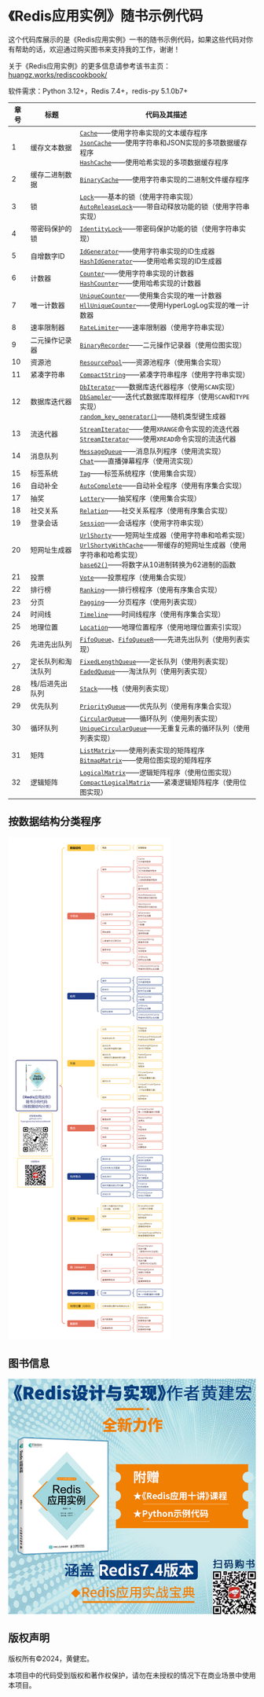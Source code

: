 # 《Redis应用实例》随书示例代码



这个代码库展示的是《Redis应用实例》一书的随书示例代码，如果这些代码对你有帮助的话，欢迎通过购买图书来支持我的工作，谢谢！

关于《Redis应用实例》的更多信息请参考该书主页：[huangz.works/rediscookbook/](https://huangz.works/rediscookbook/)

软件需求：Python 3.12+，Redis 7.4+，redis-py 5.1.0b7+



| 章号 | 标题               | 代码及其描述                                                 |
| ---- | ------------------ | ------------------------------------------------------------ |
| 1    | 缓存文本数据       | [``Cache``](https://github.com/huangzworks/rediscookbook/blob/master/code/cache.py)——使用字符串实现的文本缓存程序<br />[``JsonCache``](https://github.com/huangzworks/rediscookbook/blob/master/code/json_cache.py)——使用字符串和JSON实现的多项数据缓存程序<br />[``HashCache``](https://github.com/huangzworks/rediscookbook/blob/master/code/hash_cache.py)——使用哈希实现的多项数据缓存程序 |
| 2    | 缓存二进制数据     | [``BinaryCache``](https://github.com/huangzworks/rediscookbook/blob/master/code/binary_cache.py)——使用字符串实现的二进制文件缓存程序 |
| 3    | 锁                 | [``Lock``](https://github.com/huangzworks/rediscookbook/blob/master/code/lock.py)——基本的锁（使用字符串实现）<br />[``AutoReleaseLock``](https://github.com/huangzworks/rediscookbook/blob/master/code/auto_release_lock.py)——带自动释放功能的锁（使用字符串实现） |
| 4    | 带密码保护的锁     | [``IdentityLock``](https://github.com/huangzworks/rediscookbook/blob/master/code/identity_lock.py)——带密码保护功能的锁（使用字符串实现） |
| 5    | 自增数字ID         | [``IdGenerator``](https://github.com/huangzworks/rediscookbook/blob/master/code/id_generator.py)——使用字符串实现的ID生成器<br />[``HashIdGenerator``](https://github.com/huangzworks/rediscookbook/blob/master/code/hash_id_generator.py)——使用哈希实现的ID生成器 |
| 6    | 计数器             | [``Counter``](https://github.com/huangzworks/rediscookbook/blob/master/code/counter.py)——使用字符串实现的计数器<br />[``HashCounter``](https://github.com/huangzworks/rediscookbook/blob/master/code/hash_counter.py)——使用哈希实现的计数器 |
| 7    | 唯一计数器         | [``UniqueCounter``](https://github.com/huangzworks/rediscookbook/blob/master/code/unique_counter.py)——使用集合实现的唯一计数器<br />[``HllUniqueCounter``](https://github.com/huangzworks/rediscookbook/blob/master/code/hll_unique_counter.py)——使用HyperLogLog实现的唯一计数器 |
| 8    | 速率限制器         | [``RateLimiter``](https://github.com/huangzworks/rediscookbook/blob/master/code/rate_limiter.py)——速率限制器（使用字符串实现） |
| 9    | 二元操作记录器     | [``BinaryRecorder``](https://github.com/huangzworks/rediscookbook/blob/master/code/binary_recorder.py)——二元操作记录器（使用位图实现） |
| 10   | 资源池             | [``ResourcePool``](https://github.com/huangzworks/rediscookbook/blob/master/code/resource_pool.py)——资源池程序（使用集合实现） |
| 11   | 紧凑字符串         | [``CompactString``](https://github.com/huangzworks/rediscookbook/blob/master/code/compact_string.py)——紧凑字符串程序（使用字符串实现） |
| 12   | 数据库迭代器       | [``DbIterator``](https://github.com/huangzworks/rediscookbook/blob/master/code/db_iterator.py)——数据库迭代器程序（使用``SCAN``实现）<br />[``DbSampler``](https://github.com/huangzworks/rediscookbook/blob/master/code/db_sampler.py)——迭代式数据库取样程序（使用``SCAN``和``TYPE``实现）<br />[``random_key_generator()``](https://github.com/huangzworks/rediscookbook/blob/master/code/random_key_generator.py)——随机类型键生成器 |
| 13   | 流迭代器           | [``StreamIterator``](https://github.com/huangzworks/rediscookbook/blob/master/code/xrange_iterator.py)——使用``XRANGE``命令实现的流迭代器<br />[``StreamIterator``](https://github.com/huangzworks/rediscookbook/blob/master/code/xread_iterator.py)——使用``XREAD``命令实现的流迭代器 |
| 14   | 消息队列           | [``MessageQueue``](https://github.com/huangzworks/rediscookbook/blob/master/code/message_queue.py)——消息队列程序（使用流实现）<br />[``Chat``](https://github.com/huangzworks/rediscookbook/blob/master/code/chat.py)——直播弹幕程序（使用流实现） |
| 15   | 标签系统           | [``Tag``](https://github.com/huangzworks/rediscookbook/blob/master/code/tag.py)——标签系统程序（使用集合实现） |
| 16   | 自动补全           | [``AutoComplete``](https://github.com/huangzworks/rediscookbook/blob/master/code/auto_complete.py)——自动补全程序（使用有序集合实现） |
| 17   | 抽奖               | [``Lottery``](https://github.com/huangzworks/rediscookbook/blob/master/code/lottery.py)——抽奖程序（使用集合实现） |
| 18   | 社交关系           | [``Relation``](https://github.com/huangzworks/rediscookbook/blob/master/code/relation.py)——社交关系程序（使用有序集合实现） |
| 19   | 登录会话           | [``Session``](https://github.com/huangzworks/rediscookbook/blob/master/code/session.py)——会话程序（使用字符串实现） |
| 20   | 短网址生成器       | [``UrlShorty``](https://github.com/huangzworks/rediscookbook/blob/master/code/url_shorty.py)——短网址生成器（使用字符串和哈希实现）<br />[``UrlShortyWithCache``](https://github.com/huangzworks/rediscookbook/blob/master/code/url_shorty_with_cache.py)——带缓存的短网址生成器（使用字符串和哈希实现）<br />[``base62()``](https://github.com/huangzworks/rediscookbook/blob/master/code/base62.py)——将数字从10进制转换为62进制的函数 |
| 21   | 投票               | [``Vote``](https://github.com/huangzworks/rediscookbook/blob/master/code/vote.py)——投票程序（使用集合实现） |
| 22   | 排行榜             | [``Ranking``](https://github.com/huangzworks/rediscookbook/blob/master/code/ranking.py)——排行榜程序（使用有序集合实现） |
| 23   | 分页               | [``Pagging``](https://github.com/huangzworks/rediscookbook/blob/master/code/pagging.py)——分页程序（使用列表实现） |
| 24   | 时间线             | [``Timeline``](https://github.com/huangzworks/rediscookbook/blob/master/code/timeline.py)——时间线程序（使用有序集合实现） |
| 25   | 地理位置           | [``Location``](https://github.com/huangzworks/rediscookbook/blob/master/code/location.py)——地理位置程序（使用地理位置索引实现） |
| 26   | 先进先出队列       | [``FifoQueue``](https://github.com/huangzworks/rediscookbook/blob/master/code/fifo_queue.py)、[``FifoQueueR``](https://github.com/huangzworks/rediscookbook/blob/master/code/fifo_queue_r.py)——先进先出队列（使用列表实现） |
| 27   | 定长队列和淘汰队列 | [``FixedLengthQueue``](https://github.com/huangzworks/rediscookbook/blob/master/code/fixed_length_queue.py)——定长队列（使用列表实现）<br />[``FadedQueue``](https://github.com/huangzworks/rediscookbook/blob/master/code/faded_queue.py)——淘汰队列（使用列表实现） |
| 28   | 栈/后进先出队列    | [``Stack``](https://github.com/huangzworks/rediscookbook/blob/master/code/stack.py)——栈（使用列表实现） |
| 29   | 优先队列           | [``PriorityQueue``](https://github.com/huangzworks/rediscookbook/blob/master/code/priority_queue.py)——优先队列（使用有序集合实现） |
| 30   | 循环队列           | [``CircularQueue``](https://github.com/huangzworks/rediscookbook/blob/master/code/circular_queue.py)——循环队列（使用列表实现）<br />[``UniqueCircularQueue``](https://github.com/huangzworks/rediscookbook/blob/master/code/unique_circular_queue.py)——无重复元素的循环队列（使用列表实现） |
| 31   | 矩阵               | [``ListMatrix``](https://github.com/huangzworks/rediscookbook/blob/master/code/list_matrix.py)——使用列表实现的矩阵程序<br />[``BitmapMatrix``](https://github.com/huangzworks/rediscookbook/blob/master/code/bitmap_matrix.py)——使用位图实现的矩阵程序 |
| 32   | 逻辑矩阵           | [``LogicalMatrix``](https://github.com/huangzworks/rediscookbook/blob/master/code/logical_matrix.py)——逻辑矩阵程序（使用位图实现）<br />[``CompactLogicalMatrix``](https://github.com/huangzworks/rediscookbook/blob/master/code/compact_logical_matrix.py)——紧凑逻辑矩阵程序（使用位图实现） |



## 按数据结构分类程序

![](./what-redis-can-do.png)



## 图书信息

![图书信息](./main.png)



## 版权声明

版权所有©2024，黄健宏。

本项目中的代码受到版权和著作权保护，请勿在未授权的情况下在商业场景中使用本项目。

